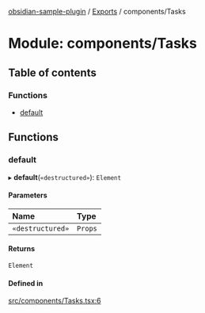 [obsidian-sample-plugin](../README.md) / [Exports](../modules.md) / components/Tasks

# Module: components/Tasks

## Table of contents

### Functions

- [default](components_Tasks.md#default)

## Functions

### default

▸ **default**(`«destructured»`): `Element`

#### Parameters

| Name | Type |
| :------ | :------ |
| `«destructured»` | `Props` |

#### Returns

`Element`

#### Defined in

[src/components/Tasks.tsx:6](https://github.com/dromse/personal-grind-manager/blob/93620cd/src/components/Tasks.tsx#L6)
